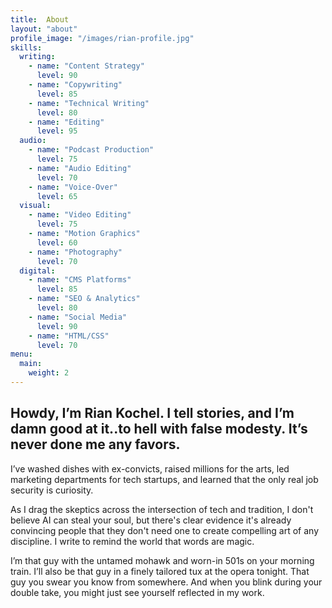 ```yaml
---
title:  About
layout: "about"
profile_image: "/images/rian-profile.jpg"
skills:
  writing:
    - name: "Content Strategy"
      level: 90
    - name: "Copywriting"
      level: 85
    - name: "Technical Writing"
      level: 80
    - name: "Editing"
      level: 95
  audio:
    - name: "Podcast Production"
      level: 75
    - name: "Audio Editing"
      level: 70
    - name: "Voice-Over"
      level: 65
  visual:
    - name: "Video Editing"
      level: 75
    - name: "Motion Graphics"
      level: 60
    - name: "Photography"
      level: 70
  digital:
    - name: "CMS Platforms"
      level: 85
    - name: "SEO & Analytics"
      level: 80
    - name: "Social Media"
      level: 90
    - name: "HTML/CSS"
      level: 70
menu:
  main:
    weight: 2
---
```


## Howdy, I’m Rian Kochel. I tell stories, and I’m damn good at it..to hell with false modesty. It’s never done me any favors.

I’ve washed dishes with ex-convicts, raised millions for the arts, led marketing departments for tech startups, and learned that the only real job security is curiosity.

As I drag the skeptics across the intersection of tech and tradition, I don't believe AI can steal your soul, but there's clear evidence it's already convincing people that they don't need one to create compelling art of any discipline. I write to remind the world that words are magic.

I’m that guy with the untamed mohawk and worn-in 501s on your morning train. I’ll also be that guy in a finely tailored tux at the opera tonight. That guy you swear you know from somewhere. And when you blink during your double take, you might just see yourself reflected in my work.

